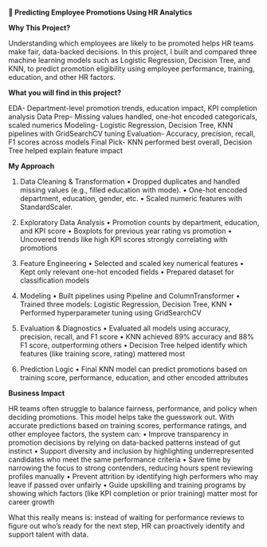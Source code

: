 **💼 Predicting Employee Promotions Using HR Analytics**

**Why This Project?**

Understanding which employees are likely to be promoted helps HR teams make fair, data-backed decisions. In this project, I built and compared three machine learning models such as Logistic Regression, Decision Tree, and KNN, to predict promotion eligibility using employee performance, training, education, and other HR factors.

**What you will find in this project?**

EDA- Department-level promotion trends, education impact, KPI completion analysis
Data Prep- Missing values handled, one-hot encoded categoricals, scaled numerics
Modeling- Logistic Regression, Decision Tree, KNN pipelines with GridSearchCV tuning
Evaluation- Accuracy, precision, recall, F1 scores across models
Final Pick- KNN performed best overall, Decision Tree helped explain feature impact


**My Approach**

1. Data Cleaning & Transformation
	•	Dropped duplicates and handled missing values (e.g., filled education with mode).
	•	One-hot encoded department, education, gender, etc.
	•	Scaled numeric features with StandardScaler.

2. Exploratory Data Analysis
	•	Promotion counts by department, education, and KPI score
	•	Boxplots for previous year rating vs promotion
	•	Uncovered trends like high KPI scores strongly correlating with promotions

3. Feature Engineering
	•	Selected and scaled key numerical features
	•	Kept only relevant one-hot encoded fields
	•	Prepared dataset for classification models

4. Modeling
	•	Built pipelines using Pipeline and ColumnTransformer
	•	Trained three models: Logistic Regression, Decision Tree, KNN
	•	Performed hyperparameter tuning using GridSearchCV

5. Evaluation & Diagnostics
	•	Evaluated all models using accuracy, precision, recall, and F1 score
	•	KNN achieved 89% accuracy and 88% F1 score, outperforming others
	•	Decision Tree helped identify which features (like training score, rating) mattered most

6. Prediction Logic
	•	Final KNN model can predict promotions based on training score, performance, education, and other encoded attributes

**Business Impact**

HR teams often struggle to balance fairness, performance, and policy when deciding promotions. This model helps take the guesswork out. With accurate predictions based on training scores, performance ratings, and other employee factors, the system can:
	•	Improve transparency in promotion decisions by relying on data-backed patterns instead of gut instinct
	•	Support diversity and inclusion by highlighting underrepresented candidates who meet the same performance criteria
	•	Save time by narrowing the focus to strong contenders, reducing hours spent reviewing profiles manually
	•	Prevent attrition by identifying high performers who may leave if passed over unfairly
	•	Guide upskilling and training programs by showing which factors (like KPI completion or prior training) matter most for career growth

What this really means is: instead of waiting for performance reviews to figure out who’s ready for the next step, HR can proactively identify and support talent with data.
